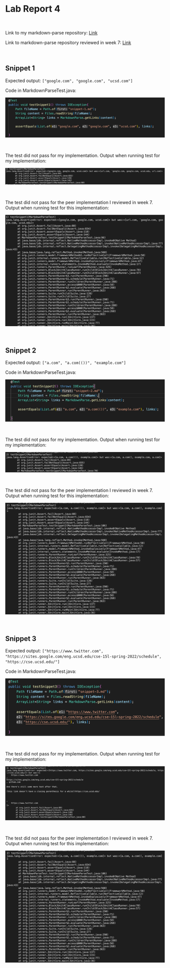 # Lab Report 4
<br />

Link to my markdown-parse repository: [Link](https://github.com/JZ567/markdown-parser-2)

Link to markdown-parse repository reviewed in week 7: [Link](https://github.com/YoavGutmanUCSD/markdown-parser-2)

<br />

## Snippet 1

Expected output: `["google.com", "google.com", "ucsd.com"]`

Code in MarkdownParseTest.java: 

![screenshot](Screenshot4thRprt1.png)

<br />

The test did not pass for my implementation. Output when running test for my implementation:

![screenshot](Screenshot4thRprt4.png)

<br />

The test did not pass for the peer implementation I reviewed in week 7. Output when running test for this implementation:

![screenshot](Screenshot4thRprt7.png)

<br />

## Snippet 2

Expected output: `["a.com", "a.com(())", "example.com"]`

Code in MarkdownParseTest.java: 

![screenshot](Screenshot4thRprt2.png)

<br />

The test did not pass for my implementation. Output when running test for my implementation:

![screenshot](Screenshot4thRprt5.png)

<br />

The test did not pass for the peer implementation I reviewed in week 7. Output when running test for this implementation:

![screenshot](Screenshot4thRprt8.png)

<br />

## Snippet 3

Expected output: `["https://www.twitter.com", "https://sites.google.com/eng.ucsd.edu/cse-15l-spring-2022/schedule", "https://cse.ucsd.edu/"]`

Code in MarkdownParseTest.java: 

![screenshot](Screenshot4thRprt3.png)

<br />

The test did not pass for my implementation. Output when running test for my implementation:

![screenshot](Screenshot4thRprt6.png)

<br />

The test did not pass for the peer implementation I reviewed in week 7. Output when running test for this implementation:

![screenshot](Screenshot4thRprt8.png)

